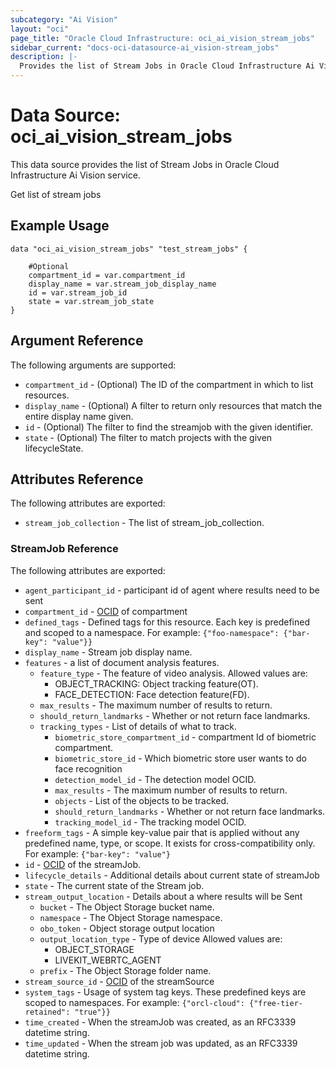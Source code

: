 ```yaml
---
subcategory: "Ai Vision"
layout: "oci"
page_title: "Oracle Cloud Infrastructure: oci_ai_vision_stream_jobs"
sidebar_current: "docs-oci-datasource-ai_vision-stream_jobs"
description: |-
  Provides the list of Stream Jobs in Oracle Cloud Infrastructure Ai Vision service
---
```


# Data Source: oci_ai_vision_stream_jobs
This data source provides the list of Stream Jobs in Oracle Cloud Infrastructure Ai Vision service.

Get list of stream jobs


## Example Usage

```hcl
data "oci_ai_vision_stream_jobs" "test_stream_jobs" {

	#Optional
	compartment_id = var.compartment_id
	display_name = var.stream_job_display_name
	id = var.stream_job_id
	state = var.stream_job_state
}
```

## Argument Reference

The following arguments are supported:

* `compartment_id` - (Optional) The ID of the compartment in which to list resources.
* `display_name` - (Optional) A filter to return only resources that match the entire display name given.
* `id` - (Optional) The filter to find the streamjob with the given identifier.
* `state` - (Optional) The filter to match projects with the given lifecycleState.


## Attributes Reference

The following attributes are exported:

* `stream_job_collection` - The list of stream_job_collection.

### StreamJob Reference

The following attributes are exported:

* `agent_participant_id` - participant id of agent where results need to be sent
* `compartment_id` - [OCID](https://docs.cloud.oracle.com/iaas/Content/General/Concepts/identifiers.htm) of compartment 
* `defined_tags` - Defined tags for this resource. Each key is predefined and scoped to a namespace. For example: `{"foo-namespace": {"bar-key": "value"}}` 
* `display_name` - Stream job display name.
* `features` - a list of document analysis features.
	* `feature_type` - The feature of video analysis. Allowed values are:
		* OBJECT_TRACKING: Object tracking feature(OT).
		* FACE_DETECTION: Face detection feature(FD). 
	* `max_results` - The maximum number of results to return.
	* `should_return_landmarks` - Whether or not return face landmarks.
	* `tracking_types` - List of details of what to track.
		* `biometric_store_compartment_id` - compartment Id of biometric compartment.
		* `biometric_store_id` - Which biometric store user wants to do face recognition
		* `detection_model_id` - The detection model OCID.
		* `max_results` - The maximum number of results to return.
		* `objects` - List of the objects to be tracked.
		* `should_return_landmarks` - Whether or not return face landmarks.
		* `tracking_model_id` - The tracking model OCID.
* `freeform_tags` - A simple key-value pair that is applied without any predefined name, type, or scope. It exists for cross-compatibility only. For example: `{"bar-key": "value"}` 
* `id` - [OCID](https://docs.cloud.oracle.com/iaas/Content/General/Concepts/identifiers.htm) of the streamJob. 
* `lifecycle_details` - Additional details about current state of streamJob
* `state` - The current state of the Stream job.
* `stream_output_location` - Details about a where results will be Sent
	* `bucket` - The Object Storage bucket name.
	* `namespace` - The Object Storage namespace.
	* `obo_token` - Object storage output location
	* `output_location_type` - Type of device Allowed values are:
		* OBJECT_STORAGE
		* LIVEKIT_WEBRTC_AGENT 
	* `prefix` - The Object Storage folder name.
* `stream_source_id` - [OCID](https://docs.cloud.oracle.com/iaas/Content/General/Concepts/identifiers.htm) of the streamSource 
* `system_tags` - Usage of system tag keys. These predefined keys are scoped to namespaces. For example: `{"orcl-cloud": {"free-tier-retained": "true"}}` 
* `time_created` - When the streamJob was created, as an RFC3339 datetime string.
* `time_updated` - When the stream job was updated, as an RFC3339 datetime string.

